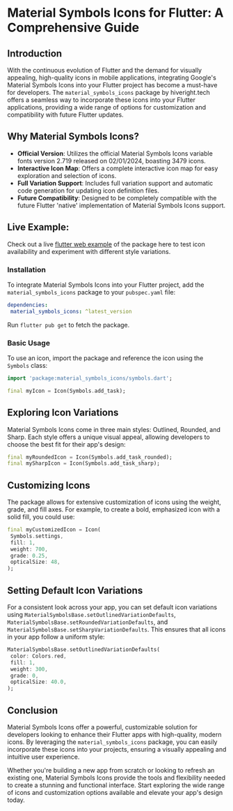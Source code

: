 # Material Symbols Icons for Flutter: A Comprehensive Guide

## Introduction

With the continuous evolution of Flutter and the demand for visually appealing, high-quality icons in mobile applications, integrating Google's Material Symbols Icons into your Flutter project has become a must-have for developers. The `material_symbols_icons` package by hiveright.tech offers a seamless way to incorporate these icons into your Flutter applications, providing a wide range of options for customization and compatibility with future Flutter updates.

## Why Material Symbols Icons?

- **Official Version**: Utilizes the official Material Symbols Icons variable fonts version 2.719 released on 02/01/2024, boasting 3479 icons.
- **Interactive Icon Map**: Offers a complete interactive icon map for easy exploration and selection of icons.
- **Full Variation Support**: Includes full variation support and automatic code generation for updating icon definition files.
- **Future Compatibility**: Designed to be completely compatible with the future Flutter 'native' implementation of Material Symbols Icons support.

## Live Example:
Check out a live [flutter web example](https://timmaffett.github.io/material_symbols_icons/) of the package here to test icon availability and experiment with different style variations.


### Installation

To integrate Material Symbols Icons into your Flutter project, add the `material_symbols_icons` package to your `pubspec.yaml` file:

```yaml
dependencies:
 material_symbols_icons: ^latest_version
```

Run `flutter pub get` to fetch the package.

### Basic Usage

To use an icon, import the package and reference the icon using the `Symbols` class:

```dart
import 'package:material_symbols_icons/symbols.dart';

final myIcon = Icon(Symbols.add_task);
```

## Exploring Icon Variations

Material Symbols Icons come in three main styles: Outlined, Rounded, and Sharp. Each style offers a unique visual appeal, allowing developers to choose the best fit for their app's design:

```dart
final myRoundedIcon = Icon(Symbols.add_task_rounded);
final mySharpIcon = Icon(Symbols.add_task_sharp);
```

## Customizing Icons

The package allows for extensive customization of icons using the weight, grade, and fill axes. For example, to create a bold, emphasized icon with a solid fill, you could use:

```dart
final myCustomizedIcon = Icon(
 Symbols.settings,
 fill: 1,
 weight: 700,
 grade: 0.25,
 opticalSize: 48,
);
```

## Setting Default Icon Variations

For a consistent look across your app, you can set default icon variations using `MaterialSymbolsBase.setOutlinedVariationDefaults`, `MaterialSymbolsBase.setRoundedVariationDefaults`, and `MaterialSymbolsBase.setSharpVariationDefaults`. This ensures that all icons in your app follow a uniform style:

```dart
MaterialSymbolsBase.setOutlinedVariationDefaults(
 color: Colors.red,
 fill: 1,
 weight: 300,
 grade: 0,
 opticalSize: 40.0,
);
```

## Conclusion

Material Symbols Icons offer a powerful, customizable solution for developers looking to enhance their Flutter apps with high-quality, modern icons. By leveraging the `material_symbols_icons` package, you can easily incorporate these icons into your projects, ensuring a visually appealing and intuitive user experience.

Whether you're building a new app from scratch or looking to refresh an existing one, Material Symbols Icons provide the tools and flexibility needed to create a stunning and functional interface. Start exploring the wide range of icons and customization options available and elevate your app's design today.
